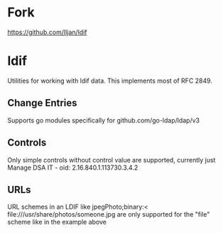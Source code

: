 # Fork
https://github.com/Iljan/ldif

# ldif

Utilities for working with ldif data. This implements most of RFC 2849.

## Change Entries

Supports go modules specifically for github.com/go-ldap/ldap/v3

## Controls

Only simple controls without control value are supported, currently
just
   Manage DSA IT - oid: 2.16.840.1.113730.3.4.2

## URLs

URL schemes in an LDIF like
   jpegPhoto;binary:< file:///usr/share/photos/someone.jpg
are only supported for the "file" scheme like in the example above